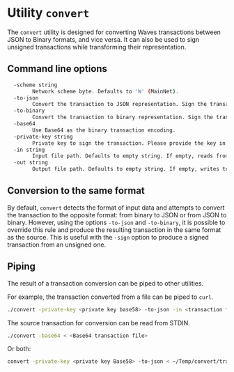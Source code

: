 # Utility `convert`

The `convert` utility is designed for converting Waves transactions between JSON to Binary formats, and vice versa.
It can also be used to sign unsigned transactions while transforming their representation. 

## Command line options

```bash
  -scheme string
        Network scheme byte. Defaults to 'W' (MainNet).
  -to-json
        Convert the transaction to JSON representation. Sign the transaction if a private key is provided.
  -to-binary
        Convert the transaction to binary representation. Sign the transaction if a private key is provided.
  -base64
        Use Base64 as the binary transaction encoding.
  -private-key string
        Private key to sign the transaction. Please provide the key in Base58 string.
  -in string
        Input file path. Defaults to empty string. If empty, reads from STDIN.
  -out string
        Output file path. Defaults to empty string. If empty, writes to STDOUT.
```
## Conversion to the same format

By default, `convert` detects the format of input data and attempts to convert the transaction to the opposite format: from binary to JSON or from JSON to binary.
However, using the options `-to-json` and `-to-binary`, it is possible to override this rule and produce the resulting transaction in the same format as the source.
This is useful with the `-sign` option to produce a signed transaction from an unsigned one.

## Piping

The result of a transaction conversion can be piped to other utilities.

For example, the transaction converted from a file can be piped to `curl`.
```bash
./convert -private-key <private key base58> -to-json -in <transaction file> | curl -X POST -H 'accept: application/json' -H 'Content-Type: application/json' --data-binary @- 'https://nodes-testnet.wavesnodes.com/transactions/broadcast' 
```

The source transaction for conversion can be read from STDIN.
```bash
./convert -base64 < <Base64 transaction file>
```

Or both:
```bash
convert -private-key <private key Base58> -to-json < ~/Temp/convert/transfer-unsigned.json | curl -X POST -H 'accept: application/json' -H 'Content-Type: application/json' --data-binary @- 'https://nodes-testnet.wavesnodes.com/transactions/broadcast'
```

<!-- Auto-update: 2025-10-16T12:12:50.620967 -->
